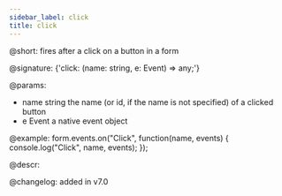 ```yaml
---
sidebar_label: click
title: click
---          
```


@short: fires after a click on a button in a form

@signature: {'click: (name: string, e: Event) => any;'}

@params:
- name 	string	 	the name  (or id, if the name is not specified) of a clicked button
- e 	Event 		a native event object

@example:
form.events.on("Click", function(name, events) {
    console.log("Click", name, events); 
});

@descr:

@changelog: added in v7.0
